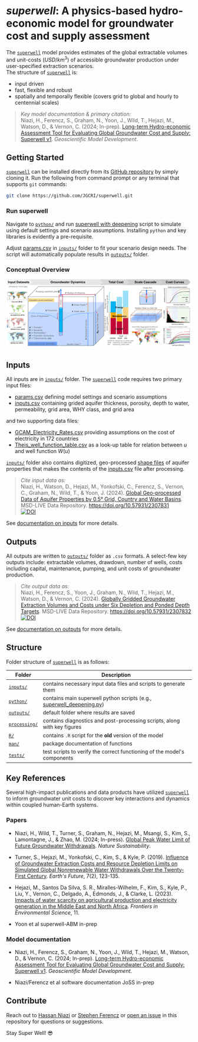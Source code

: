 <!-- [![build](https://github.com/JGCRI/superwell/actions/workflows/build.yml/badge.svg)](https://github.com/JGCRI/superwell/actions/workflows/build.yml)
[![tests](https://github.com/JGCRI/superwell/actions/workflows/test_coverage.yml/badge.svg?branch=main)](https://github.com/JGCRI/superwell/actions/workflows/test_coverage.yml)
[![codecov](https://codecov.io/gh/JGCRI/superwell/branch/main/graph/badge.svg?token=XQ913U4IYM)](https://codecov.io/gh/JGCRI/superwell)
[![docs](https://github.com/JGCRI/superwell/actions/workflows/docs.yaml/badge.svg?branch=main)](https://github.com/JGCRI/superwell/actions/workflows/docs.yaml)
[![status](https://joss.theoj.org/papers/status.svg)](https://joss.theoj.org/papers/ae736aa6e75758498cf79ab8ec3fa886) -->

# _superwell_: A physics-based hydro-economic model for groundwater cost and supply assessment

The [`superwell`](https://github.com/JGCRI/superwell.git) model provides estimates of the global extractable volumes and unit-costs $(USD/km^3)$ of accessible groundwater production under user-specified extraction scenarios.  
The structure of [`superwell`](https://github.com/JGCRI/superwell.git) is:

- input driven  
- fast, flexible and robust  
- spatially and temporally flexible (covers grid to global and hourly to centennial scales)  

> _Key model documentation & primary citation:_ \
Niazi, H., Ferencz, S., Graham, N., Yoon, J., Wild, T., Hejazi, M., Watson, D., & Vernon, C. (2024; In-prep). [Long-term Hydro-economic Assessment Tool for Evaluating Global Groundwater Cost and Supply: Superwell v1](https://gmd.copernicus.org/preprints/). _Geoscientific Model Development_.

## Getting Started  

[`superwell`](https://github.com/JGCRI/superwell.git) can be installed directly from its [GitHub repository](https://github.com/JGCRI/superwell.git) by simply cloning it. Run the following from command prompt or any terminal that supports `git` commands:

```bash
git clone https://github.com/JGCRI/superwell.git
```

### Run superwell

Navigate to [`python/`](./python/) and run [superwell with deepening](./python/superwell_deepening.py) script to simulate using default settings and scenario assumptions. Installing `python` and key libraries is evidently a pre-requisite.

Adjust [params.csv](./inputs/params.csv) in [`inputs/`](./inputs/) folder to fit your scenario design needs. The script will automatically populate results in [`outputs/`](./outputs/) folder.  

### Conceptual Overview

![superwell conceptual overview](concept.png)

## Inputs

All inputs are in [`inputs/`](./inputs/) folder. The [`superwell`](https://github.com/JGCRI/superwell.git) code requires two primary input files:

- [params.csv](./inputs/params.csv) defining model settings and scenario assumptions  
- [inputs.csv](./inputs/inputs.csv) containing grided aquifer thickness, porosity, depth to water, permeability, grid area, WHY class, and grid area

and two supporting data files:

- [GCAM_Electricity_Rates.csv](./inputs/GCAM_Electricity_Rates.csv) providing  assumptions on the cost of electricity in 172 countries
- [Theis_well_function_table.csv](./inputs/Theis_well_function_table.csv) as a look-up table for relation between $u$ and well function $W(u)$  

[`inputs/`](./inputs/) folder also contains digitized, geo-processed [shape files](./inputs/shapefiles/) of aquifer properties that makes the contents of the [inputs.csv](./inputs/inputs.csv) file after processing.

> _Cite input data as:_ \
Niazi, H., Watson, D., Hejazi, M., Yonkofski, C., Ferencz, S., Vernon, C., Graham, N., Wild, T., & Yoon, J. (2024). [Global Geo-processed Data of Aquifer Properties by 0.5° Grid, Country and Water Basins](https://doi.org/10.57931/2307831). MSD-LIVE Data Repository. <https://doi.org/10.57931/2307831> \
[![DOI](https://data.msdlive.org/badge/DOI/10.57931/2307831.svg)](https://doi.org/10.57931/2307831)

See [documentation on inputs](./inputs/README.md) for more details.  

## Outputs  

All outputs are written to [`outputs/`](./outputs/) folder as `.csv` formats.
A select-few key outputs include: extractable volumes, drawdown, number of wells, costs including capital, maintenance, pumping, and unit costs of groundwater production.  

> _Cite output data as:_ \
Niazi, H., Ferencz, S., Yoon, J., Graham, N., Wild, T., Hejazi, M., Watson, D., & Vernon, C. (2024). [Globally Gridded Groundwater Extraction Volumes and Costs under Six Depletion and Ponded Depth Targets](https://doi.org/10.57931/2307832). MSD-LIVE Data Repository. <https://doi.org/10.57931/2307832> \
[![DOI](https://data.msdlive.org/badge/DOI/10.57931/2307832.svg)](https://doi.org/10.57931/2307832)

See [documentation on outputs](./outputs/README.md) for more details.

## Structure

Folder structure of [`superwell`](https://github.com/JGCRI/superwell.git) is as follows:

| Folder                           | Description                                                        |
|----------------------------------|--------------------------------------------------------------------|
| [`inputs/`](./inputs/)           | contains necessary input data files and scripts to generate them           |
| [`python/`](./python/)           | contains main superwell python scripts (e.g., [superwell_deepening.py](./python/superwell_deepening.py))    |
| [`outputs/`](./outputs/)         | default folder where results are saved                           |
| [`processing/`](./processing/)   | contains diagnostics and post-processing scripts, along with key figures |
| [`R/`](./R/)                     | contains `.R` script for the **old** version of the model   |
| [`man/`](./man/)                 | package documentation of functions |
| [`tests/`](./tests/)             | test scripts to verify the correct functioning of the model's components            |

## Key References

Several high-impact publications and data products have utilized [`superwell`](https://github.com/JGCRI/superwell.git) to inform groundwater unit costs to discover key interactions and dynamics within coupled human-Earth systems.

### Papers

- Niazi, H., Wild, T., Turner, S., Graham, N., Hejazi, M., Msangi, S., Kim, S., Lamontagne, J., & Zhao, M. (2024; In-press). [Global Peak Water Limit of Future Groundwater Withdrawals](https://www.nature.com/natsustain/). _Nature Sustainability_.

- Turner, S., Hejazi, M., Yonkofski, C., Kim, S., & Kyle, P. (2019). [Influence of Groundwater Extraction Costs and Resource Depletion Limits on Simulated Global Nonrenewable Water Withdrawals Over the Twenty-First Century](https://doi.org/10.1029/2018EF001105). _Earth's Future_, 7(2), 123-135.

- Hejazi, M., Santos Da Silva, S. R., Miralles-Wilhelm, F., Kim, S., Kyle, P., Liu, Y., Vernon, C., Delgado, A., Edmonds, J., & Clarke, L. (2023). [Impacts of water scarcity on agricultural production and electricity generation in the Middle East and North Africa](https://doi.org/10.3389/fenvs.2023.1082930). _Frontiers in Environmental Science_, 11.

- Yoon et al superwell-ABM in-prep

### Model documentation

- Niazi, H., Ferencz, S., Graham, N., Yoon, J., Wild, T., Hejazi, M., Watson, D., & Vernon, C. (2024; In-prep). [Long-term Hydro-economic Assessment Tool for Evaluating Global Groundwater Cost and Supply: Superwell v1](https://gmd.copernicus.org/preprints/). _Geoscientific Model Development_.

- Niazi/Ferencz et al software documentation JoSS in-prep

<!-- 
### Data

Input data: repo ; contains geo-processed GIS database of aquifer properties and post-processed input files in accessible `.csv` formats

Output data: repo ; contains [`superwell`](https://github.com/JGCRI/superwell.git) outputs of six scenarios varying volume depletion limits (5%, 25%, 40%) and ponded depth targets (0.3m, 0.6m) -->

<!-- 
## Cite the model

- model release citation
  - github version DOI from zenodo

- documentation citation
  - model documentation: GMD
  - software documentation: JoSS

- data citation
  - input data
  - output data 
-->

## Contribute

Reach out to [Hassan Niazi](mailto:hassan.niazi@pnnl.gov) or [Stephen Ferencz](mailto:stephen.ferencz@pnnl.gov) or [open an issue](https://github.com/JGCRI/superwell/issues) in this repository for questions or suggestions.

Stay Super Well! :sunglasses:
